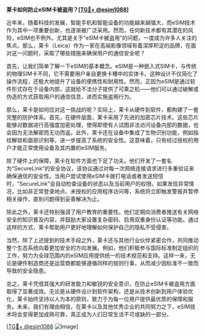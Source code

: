 **莱卡如何防止eSIM卡被盗用？[[TG💪+ @esim1088](https://t.me/s/esim1088)]**

近年来，随着科技的发展，智能手机和智能设备的功能越来越强大，而eSIM技术作为其中一项重要创新，也逐渐被广泛采用。然而，任何新技术都有其潜在的风险，eSIM也不例外。尤其是关于“eSIM卡被盗用”的问题，一度成为许多人关注的焦点。那么，莱卡（Leica）作为一家在高端影像领域有着深厚积淀的品牌，在面对这一问题时，采取了哪些措施来确保用户的通信安全呢？

首先，让我们简单了解一下eSIM的基本概念。eSIM是一种嵌入式SIM卡，与传统的物理SIM卡不同，它不需要用户亲自更换卡槽中的实体卡。这种设计不仅简化了操作流程，还极大地提升了设备的便携性和耐用性。然而，正因为eSIM是通过软件形式存在于设备内部，这就给不法分子提供了可乘之机——他们可以通过破解或伪造的方式获取用户的通信信息，进而实施盗用行为。

那么，莱卡是如何应对这一挑战的呢？实际上，莱卡从硬件到软件，都构建了一套完整的防护体系。首先，在硬件层面，莱卡采用了先进的加密芯片技术。这些芯片能够对数据进行高强度加密处理，使得即使有人试图非法访问设备内部的数据，也会因为无法解密而无功而返。此外，莱卡还在设备中集成了生物识别功能，例如指纹解锁和面部识别等，进一步提高了系统的安全性。这意味着，只有经过授权的用户才能正常使用设备及其内置的eSIM服务。

除了硬件上的保障，莱卡在软件方面也下足了功夫。他们开发了一套名为“SecureLink”的安全协议，该协议通过对每一次网络连接请求进行多重验证来确保通信的安全性。当用户尝试使用eSIM卡拨打电话或者发送短信时，“SecureLink”会自动检查设备的状态以及当前用户的权限。如果发现异常情况，比如非正常登录地点、未授权的应用程序访问等，系统将立即触发警报并暂停相关操作，直到问题得到妥善解决为止。

除此之外，莱卡还特别强调了用户教育的重要性。他们定期向消费者推送有关网络安全的知识普及内容，并鼓励大家设置复杂密码、启用双重身份认证等功能。通过这样的方式，莱卡帮助用户更好地理解如何保护自己的隐私不受侵害。

当然，除了上述提到的技术手段之外，莱卡还与其他行业伙伴紧密合作，共同推动整个生态系统向着更加安全的方向发展。例如，他们积极参与国际标准制定组织的工作，努力为全球范围内的eSIM应用提供统一的技术规范和支持。这样一来，无论是硬件制造商还是运营商都能够遵循同样的规则行事，从而减少因标准不一致而导致的安全隐患。

总之，莱卡凭借其强大的研发能力和敏锐的安全意识，在防止eSIM卡被盗用方面取得了显著成效。无论是从硬件设计到软件架构，还是从技术创新到用户体验优化，莱卡始终坚持以人为本的原则，致力于为每一位用户提供最优质的保障和服务。未来，我们有理由相信，在莱卡以及其他优秀企业的共同努力之下，eSIM技术将会变得更加成熟可靠，真正成为人们日常生活不可或缺的一部分。

[[TG💪+ @esim1088](https://t.me/s/esim1088) ![Image](https://i.postimg.cc/4NQfJmqS/Snipaste-2025-05-13-00-14-12.png)]